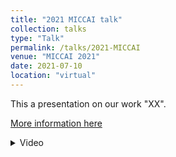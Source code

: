 ```yaml
---
title: "2021 MICCAI talk"
collection: talks
type: "Talk"
permalink: /talks/2021-MICCAI
venue: "MICCAI 2021"
date: 2021-07-10
location: "virtual"
---
```


This a presentation on our work "XX".

[More information here](http://exampleurl.com)

<details markdown=1>
<summary>Video</summary>
<div><iframe src="//player.bilibili.com/player.html?aid=504394934&bvid=BV1Rg411j7Mu&cid=377829334&page=10&danmaku=0" allowfullscreen="allowfullscreen" width="100%" height="500" scrolling="no" frameborder="0" sandbox="allow-top-navigation allow-same-origin allow-forms allow-scripts"></iframe></div>

</details>


<!-- https://bv-av.cn/video-info -->
